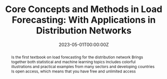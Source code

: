 ---
title: "Core Concepts and Methods in Load Forecasting: With Applications in Distribution Networks"

# Authors
# If you created a profile for a user (e.g. the default `admin` user), write the username (folder name) here 
# and it will be replaced with their full name and linked to their profile.
authors:
- Stephen Haben
- admin
- William Holderbaum


# Author notes (optional)
author_notes:
- ""

date: "2023-05-01T00:00:00Z" 
doi: "10.1007/978-3-031-27852-5"

# Schedule page publish date (NOT publication's date).
publishDate: "2023-05-01T00:00:00Z"

# Publication type.
# Legend: 0 = Uncategorized; 1 = Conference paper; 2 = Journal article;
# 3 = Preprint / Working Paper; 4 = Report; 5 = Book; 6 = Book section;
# 7 = Thesis; 8 = Patent
publication_types: ["5"]

# Publication name and optional abbreviated publication name.
publication: Springer Nature
publication_short: Springer Nature

abstract: "Is the first textbook on load forecasting for the distribution network

Brings together both statistical and machine learning topics

Includes colorful illustrations and practical examples from many sectors and developing countries

Is open access, which means that you have free and unlimited access"

# Summary. An optional shortened abstract.
summary: "Is the first textbook on load forecasting for the distribution network. Brings together both statistical and machine learning topics. Includes colorful illustrations and practical examples from many sectors and developing countries. Is open access, which means that you have free and unlimited access."

tags: []

# Display this page in the Featured widget?
featured: true

# Custom links (uncomment lines below)
# links:
# - name: Custom Link
#   url: http://example.org

url_pdf: 'https://link.springer.com/content/pdf/10.1007/978-3-031-27852-5.pdf?pdf=button'
url_code: ''
url_dataset: ''
url_poster: ''
url_project: ''
url_slides: ''
url_source: ''
url_video: ''

# Featured image
# To use, add an image named `featured.jpg/png` to your page's folder. 
image:
  caption: 'Low Voltage Grid Overview.'
  focal_point: ""
  preview_only: false

# Associated Projects (optional).
#   Associate this publication with one or more of your projects.
#   Simply enter your project's folder or file name without extension.
#   E.g. `internal-project` references `content/project/internal-project/index.md`.
#   Otherwise, set `projects: []`.
projects: []

# Slides (optional).
#   Associate this publication with Markdown slides.
#   Simply enter your slide deck's filename without extension.
#   E.g. `slides: "example"` references `content/slides/example/index.md`.
#   Otherwise, set `slides: ""`.
slides: ""
---